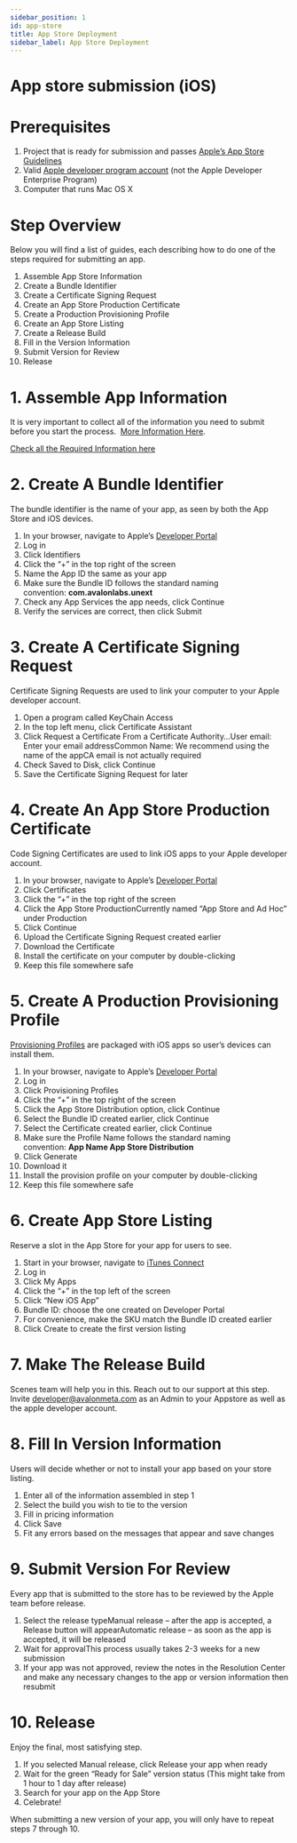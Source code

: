 ```yaml
---
sidebar_position: 1
id: app-store
title: App Store Deployment
sidebar_label: App Store Deployment
---
```


# App store submission (iOS)

# **Prerequisites**

1. Project that is ready for submission and passes [Apple’s App Store Guidelines](https://developer.apple.com/app-store/review/guidelines/)
2. Valid [Apple developer program account](https://developer.apple.com/programs/) (not the Apple Developer Enterprise Program)
3. Computer that runs Mac OS X

# **Step Overview**

Below you will find a list of guides, each describing how to do one of the steps required for submitting an app.

1. Assemble App Store Information
2. Create a Bundle Identifier
3. Create a Certificate Signing Request
4. Create an App Store Production Certificate
5. Create a Production Provisioning Profile
6. Create an App Store Listing
7. Create a Release Build
8. Fill in the Version Information
9. Submit Version for Review
10. Release

# **1. Assemble App Information**

It is very important to collect all of the information you need to submit before you start the process.  [More Information Here](https://developer.apple.com/library/ios/documentation/LanguagesUtilities/Conceptual/iTunesConnect_Guide/Appendices/Properties.html#//apple_ref/doc/uid/TP40011225-CH26-SW2).

[Check all the Required Information here](https://www.notion.so/e08fc909338e4110831e7553150f0be7)

# **2. Create A Bundle Identifier**

The bundle identifier is the name of your app, as seen by both the App Store and iOS devices.

1. In your browser, navigate to Apple’s [Developer Portal](https://developer.apple.com/account/overview.action)
2. Log in
3. Click Identifiers
4. Click the “+” in the top right of the screen
5. Name the App ID the same as your app
6. Make sure the Bundle ID follows the standard naming convention: **com.avalonlabs.unext**
7. Check any App Services the app needs, click Continue
8. Verify the services are correct, then click Submit

# **3. Create A Certificate Signing Request**

Certificate Signing Requests are used to link your computer to your Apple developer account.

1. Open a program called KeyChain Access
2. In the top left menu, click Certificate Assistant
3. Click Request a Certificate From a Certificate Authority…User email: Enter your email addressCommon Name: We recommend using the name of the appCA email is not actually required
4. Check Saved to Disk, click Continue
5. Save the Certificate Signing Request for later

# **4. Create An App Store Production Certificate**

Code Signing Certificates are used to link iOS apps to your Apple developer account.

1. In your browser, navigate to Apple’s [Developer Portal](https://developer.apple.com/account/overview.action)
2. Click Certificates
3. Click the “+” in the top right of the screen
4. Click the App Store ProductionCurrently named “App Store and Ad Hoc” under Production
5. Click Continue
6. Upload the Certificate Signing Request created earlier
7. Download the Certificate
8. Install the certificate on your computer by double-clicking
9. Keep this file somewhere safe

# **5. Create A Production Provisioning Profile**

[Provisioning Profiles](https://clearbridgemobile.com/how-to-create-a-distribution-provisioning-profile-for-ios/) are packaged with iOS apps so user’s devices can install them.

1. In your browser, navigate to Apple’s [Developer Portal](https://developer.apple.com/account/overview.action)
2. Log in
3. Click Provisioning Profiles
4. Click the “+” in the top right of the screen
5. Click the App Store Distribution option, click Continue
6. Select the Bundle ID created earlier, click Continue
7. Select the Certificate created earlier, click Continue
8. Make sure the Profile Name follows the standard naming convention: **App Name App Store Distribution**
9. Click Generate
10. Download it
11. Install the provision profile on your computer by double-clicking
12. Keep this file somewhere safe

# **6. Create App Store Listing**

Reserve a slot in the App Store for your app for users to see.

1. Start in your browser, navigate to [iTunes Connect](https://itunesconnect.apple.com/)
2. Log in
3. Click My Apps
4. Click the “+” in the top left of the screen
5. Click “New iOS App”
6. Bundle ID: choose the one created on Developer Portal
7. For convenience, make the SKU match the Bundle ID created earlier
8. Click Create to create the first version listing

# **7. Make The Release Build**

Scenes team will help you in this. Reach out to our support at this step.
Invite developer@avalonmeta.com as an Admin to your Appstore as well as the apple developer account.

# **8. Fill In Version Information**

Users will decide whether or not to install your app based on your store listing.

1. Enter all of the information assembled in step 1
2. Select the build you wish to tie to the version
3. Fill in pricing information
4. Click Save
5. Fit any errors based on the messages that appear and save changes

# **9. Submit Version For Review**

Every app that is submitted to the store has to be reviewed by the Apple team before release.

1. Select the release typeManual release – after the app is accepted, a Release button will appearAutomatic release – as soon as the app is accepted, it will be released
2. Wait for approvalThis process usually takes 2-3 weeks for a new submission
3. If your app was not approved, review the notes in the Resolution Center and make any necessary changes to the app or version information then resubmit

# **10. Release**

Enjoy the final, most satisfying step.

1. If you selected Manual release, click Release your app when ready
2. Wait for the green “Ready for Sale” version status (This might take from 1 hour to 1 day after release)
3. Search for your app on the App Store
4. Celebrate!

When submitting a new version of your app, you will only have to repeat steps 7 through 10.
